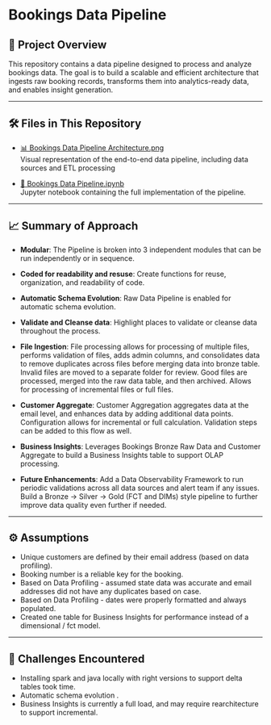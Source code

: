 # Bookings Data Pipeline

## 📌 Project Overview

This repository contains a data pipeline designed to process and analyze bookings data. The goal is to build a scalable and efficient architecture that ingests raw booking records, transforms them into analytics-ready data, and enables insight generation.

---

## 🛠️ Files in This Repository

- [📊 Bookings Data Pipeline Architecture.png](./Bookings%20Data%20Pipeline%20Architecture.png)  
  Visual representation of the end-to-end data pipeline, including data sources and ETL processing

- [📓 Bookings Data Pipeline.ipynb](./Bookings%20Data%20Pipeline.ipynb)  
  Jupyter notebook containing the full implementation of the pipeline.

---

## 📈 Summary of Approach
- **Modular**:  The Pipeline is broken into 3 independent modules that can be run independently or in sequence.
- **Coded for readability and resuse**:  Create functions for reuse, organization, and readability of code.
- **Automatic Schema Evolution**:  Raw Data Pipeline is enabled for automatic schema evolution.
- **Validate and Cleanse data**:  Highlight places to validate or cleanse data throughout the process.
  
- **File Ingestion**: File processing allows for processing of multiple files, performs validation of files, adds admin columns, and consolidates data to remove duplicates across files before merging data into bronze table.
                      Invalid files are moved to a separate folder for review.   Good files are processed, merged into the raw data table, and then archived.
                      Allows for processing of incremental files or full files.
- **Customer Aggregate**: Customer Aggregation aggregates data at the email level, and enhances data by adding additional data points.   Configuration allows for incremental or full calculation.
                      Validation steps can be added to this flow as well.
- **Business Insights**:  Leverages Bookings Bronze Raw Data and Customer Aggregate to build a Business Insights table to support OLAP processing.   
- **Future Enhancements**: Add a Data Observability Framework to run periodic validations across all data sources and alert team if any issues.
                           Build a Bronze -> Silver -> Gold (FCT and DIMs) style pipeline to further improve data quality even further if needed.

---

## ⚙️ Assumptions

- Unique customers are defined by their email address (based on data profiling).
- Booking number is a reliable key for the booking.
- Based on Data Profiling - assumed state data was accurate and email addresses did not have any duplicates based on case.
- Based on Data Profiling - dates were properly formatted and always populated.
- Created one table for Business Insights for performance instead of a dimensional / fct model.

---

## 🚧 Challenges Encountered

- Installing spark and java locally with right versions to support delta tables took time.
- Automatic schema evolution .
- Business Insights is currently a full load, and may require rearchitecture to support incremental.
